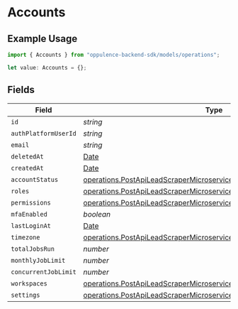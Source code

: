 # Accounts

## Example Usage

```typescript
import { Accounts } from "oppulence-backend-sdk/models/operations";

let value: Accounts = {};
```

## Fields

| Field                                                                                                                                                              | Type                                                                                                                                                               | Required                                                                                                                                                           | Description                                                                                                                                                        |
| ------------------------------------------------------------------------------------------------------------------------------------------------------------------ | ------------------------------------------------------------------------------------------------------------------------------------------------------------------ | ------------------------------------------------------------------------------------------------------------------------------------------------------------------ | ------------------------------------------------------------------------------------------------------------------------------------------------------------------ |
| `id`                                                                                                                                                               | *string*                                                                                                                                                           | :heavy_minus_sign:                                                                                                                                                 | N/A                                                                                                                                                                |
| `authPlatformUserId`                                                                                                                                               | *string*                                                                                                                                                           | :heavy_minus_sign:                                                                                                                                                 | N/A                                                                                                                                                                |
| `email`                                                                                                                                                            | *string*                                                                                                                                                           | :heavy_minus_sign:                                                                                                                                                 | N/A                                                                                                                                                                |
| `deletedAt`                                                                                                                                                        | [Date](https://developer.mozilla.org/en-US/docs/Web/JavaScript/Reference/Global_Objects/Date)                                                                      | :heavy_minus_sign:                                                                                                                                                 | N/A                                                                                                                                                                |
| `createdAt`                                                                                                                                                        | [Date](https://developer.mozilla.org/en-US/docs/Web/JavaScript/Reference/Global_Objects/Date)                                                                      | :heavy_minus_sign:                                                                                                                                                 | N/A                                                                                                                                                                |
| `accountStatus`                                                                                                                                                    | [operations.PostApiLeadScraperMicroserviceApiV1OrganizationAccountStatus](../../models/operations/postapileadscrapermicroserviceapiv1organizationaccountstatus.md) | :heavy_minus_sign:                                                                                                                                                 | N/A                                                                                                                                                                |
| `roles`                                                                                                                                                            | [operations.PostApiLeadScraperMicroserviceApiV1OrganizationRoles](../../models/operations/postapileadscrapermicroserviceapiv1organizationroles.md)[]               | :heavy_minus_sign:                                                                                                                                                 | N/A                                                                                                                                                                |
| `permissions`                                                                                                                                                      | [operations.PostApiLeadScraperMicroserviceApiV1OrganizationPermissions](../../models/operations/postapileadscrapermicroserviceapiv1organizationpermissions.md)[]   | :heavy_minus_sign:                                                                                                                                                 | N/A                                                                                                                                                                |
| `mfaEnabled`                                                                                                                                                       | *boolean*                                                                                                                                                          | :heavy_minus_sign:                                                                                                                                                 | N/A                                                                                                                                                                |
| `lastLoginAt`                                                                                                                                                      | [Date](https://developer.mozilla.org/en-US/docs/Web/JavaScript/Reference/Global_Objects/Date)                                                                      | :heavy_minus_sign:                                                                                                                                                 | N/A                                                                                                                                                                |
| `timezone`                                                                                                                                                         | [operations.PostApiLeadScraperMicroserviceApiV1OrganizationTimezone](../../models/operations/postapileadscrapermicroserviceapiv1organizationtimezone.md)           | :heavy_minus_sign:                                                                                                                                                 | N/A                                                                                                                                                                |
| `totalJobsRun`                                                                                                                                                     | *number*                                                                                                                                                           | :heavy_minus_sign:                                                                                                                                                 | N/A                                                                                                                                                                |
| `monthlyJobLimit`                                                                                                                                                  | *number*                                                                                                                                                           | :heavy_minus_sign:                                                                                                                                                 | N/A                                                                                                                                                                |
| `concurrentJobLimit`                                                                                                                                               | *number*                                                                                                                                                           | :heavy_minus_sign:                                                                                                                                                 | N/A                                                                                                                                                                |
| `workspaces`                                                                                                                                                       | [operations.PostApiLeadScraperMicroserviceApiV1OrganizationWorkspaces](../../models/operations/postapileadscrapermicroserviceapiv1organizationworkspaces.md)[]     | :heavy_minus_sign:                                                                                                                                                 | N/A                                                                                                                                                                |
| `settings`                                                                                                                                                         | [operations.PostApiLeadScraperMicroserviceApiV1OrganizationSettings](../../models/operations/postapileadscrapermicroserviceapiv1organizationsettings.md)           | :heavy_minus_sign:                                                                                                                                                 | N/A                                                                                                                                                                |